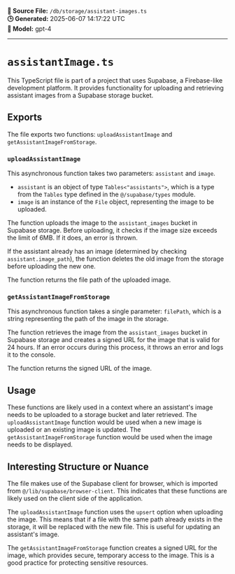**📄 Source File:** `/db/storage/assistant-images.ts`  
**🕒 Generated:** 2025-06-07 14:17:22 UTC  
**🤖 Model:** gpt-4

---

# `assistantImage.ts`

This TypeScript file is part of a project that uses Supabase, a Firebase-like development platform. It provides functionality for uploading and retrieving assistant images from a Supabase storage bucket.

## Exports

The file exports two functions: `uploadAssistantImage` and `getAssistantImageFromStorage`.

### `uploadAssistantImage`

This asynchronous function takes two parameters: `assistant` and `image`. 

- `assistant` is an object of type `Tables<"assistants">`, which is a type from the `Tables` type defined in the `@/supabase/types` module.
- `image` is an instance of the `File` object, representing the image to be uploaded.

The function uploads the image to the `assistant_images` bucket in Supabase storage. Before uploading, it checks if the image size exceeds the limit of 6MB. If it does, an error is thrown. 

If the assistant already has an image (determined by checking `assistant.image_path`), the function deletes the old image from the storage before uploading the new one. 

The function returns the file path of the uploaded image.

### `getAssistantImageFromStorage`

This asynchronous function takes a single parameter: `filePath`, which is a string representing the path of the image in the storage.

The function retrieves the image from the `assistant_images` bucket in Supabase storage and creates a signed URL for the image that is valid for 24 hours. If an error occurs during this process, it throws an error and logs it to the console.

The function returns the signed URL of the image.

## Usage

These functions are likely used in a context where an assistant's image needs to be uploaded to a storage bucket and later retrieved. The `uploadAssistantImage` function would be used when a new image is uploaded or an existing image is updated. The `getAssistantImageFromStorage` function would be used when the image needs to be displayed.

## Interesting Structure or Nuance

The file makes use of the Supabase client for browser, which is imported from `@/lib/supabase/browser-client`. This indicates that these functions are likely used on the client side of the application.

The `uploadAssistantImage` function uses the `upsert` option when uploading the image. This means that if a file with the same path already exists in the storage, it will be replaced with the new file. This is useful for updating an assistant's image.

The `getAssistantImageFromStorage` function creates a signed URL for the image, which provides secure, temporary access to the image. This is a good practice for protecting sensitive resources.